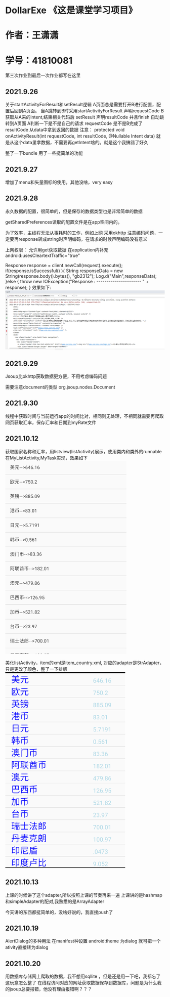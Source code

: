 # DollarExe 《这是课堂学习项目》
# 作者：王潇潇
# 学号：41810081

第三次作业到最后一次作业都写在这里

## 2021.9.26
关于startActivityForResult和setResult逻辑
A页面总是需要打开B进行配置，配置后回到A页面。
当A跳转到B时采用startActivityForResult 声明requestCode
B 获取从A来的intent,结束相关代码后 setResult 声明resultCode 并且finish 自动跳转到A页面
A判断一下是不是自己的请求 requestCode  是不是B完成了resultCode 从data中拿到返回的数据
注意：
protected void onActivityResult(int requestCode, int resultCode, @Nullable Intent data) 
就是从这个data里拿数据，不需要再getIntent啥的。就是这个我搞错了好久

整了一下bundle 用了一些挺简单的功能



## 2021.9.27
增加了menu和矢量图标的使用，其他没啥，very easy

## 2021.9.28
永久数据的配置，很简单的，但是保存的数据类型也是非常简单的数据 

getSharedPreferences读取的配置文件是在app空间内的。 

为了效率，主线程无法从事耗时的工作，例如上网
采用okhttp 注意编码问题，一定要再response转成string时声明编码，在请求的时候声明编码没有意义 

上网权限：    <uses-permission android:name="android.permission.INTERNET"/>
允许用get获取数据  在application内补充 android:usesCleartextTraffic="true"

Response response = client.newCall(request).execute();
if(response.isSuccessful() ){
String responseData = new String(response.body().bytes(), "gb2312");
Log.d("Main",responseData);
}else {
throw new IOException("Response  :    ---------------------- " + response);
}
效果如下:
![](./sample_image/img.png)


## 2021.9.29

Jsoup比okhttp获取数据更方便，不用考虑编码问题

需要注意document的类型 org.jsoup.nodes.Document

## 2021.9.30

线程中获取时间与当前运行app的时间比对，相同则无处理，不相同就需要再爬取网页获取汇率，保存汇率和日期到myRate文件

## 2021.10.12

获取国家名称和汇率，用listview(listActivity)展示，使用类内和类外的runnable在MyListActivity,MyTask实现，效果如下
![](./sample_image/img_2.png)

美化listActivity，item的xml是item_country.xml, 对应的adapter是StrAdapter，只是更改了颜色，整了一下排版
![](./sample_image/img_1.png)

## 2021.10.13
上课的时候讲了这个adapter,所以按照上课的节奏再来一遍
上课讲的是hashmap 和simpleAdapter的配对,我熟悉的是ArrayAdapter<obj> 

今天讲的东西都挺简单的，没啥好说的，我直接push了

## 2021.10.19

AlertDialog的多种用法
在manifest种设置  android:theme 为dialog 就可把一个ativity直接转为dialog

## 2021.10.20

用数据库存储网上爬取的数据，我不想用sqllite ，但是还是用一下吧，我都忘了这玩意怎么整了
在线程访问对应的网址获取数据保存到数据库，问题是为什么我的jsoup总要报错，他没有理由报错啊？？？

